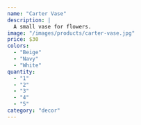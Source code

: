 ```yaml
---
name: "Carter Vase"
description: |
  A small vase for flowers.
image: "/images/products/carter-vase.jpg"
price: $30
colors:
  - "Beige"
  - "Navy"
  - "White"
quantity:
  - "1"
  - "2"
  - "3"
  - "4"
  - "5"
category: "decor"
---
```

